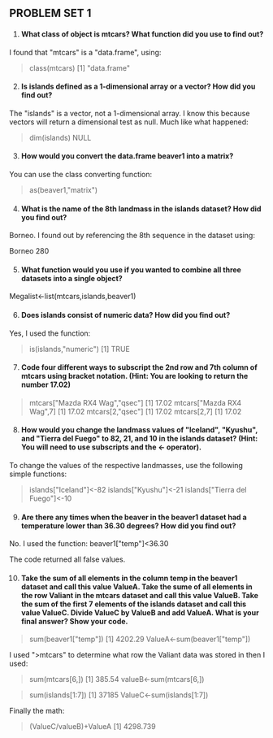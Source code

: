 ## PROBLEM SET 1
1. #### What class of object is mtcars? What function did you use to find out? 
I found that "mtcars" is a "data.frame", using: 

> class(mtcars)
[1] "data.frame"


2. #### Is islands defined as a 1-dimensional array or a vector? How did you find out? 
The "islands" is a vector, not a 1-dimensional array. I know this because vectors will return a dimensional test as null. Much like what happened:

> dim(islands)
NULL

3. #### How would you convert the data.frame beaver1 into a matrix?
You can use the class converting function:

>as(beaver1,"matrix") 

4. #### What is the name of the 8th landmass in the islands dataset? How did you find out?
Borneo. I found out by referencing the 8th sequence in the dataset using: 

Borneo 
   280 

5. #### What function would you use if you wanted to combine all three datasets into a single object?

Megalist<-list(mtcars,islands,beaver1)

6. #### Does islands consist of numeric data? How did you find out?

Yes, I used the function:
> is(islands,"numeric")
[1] TRUE

7. #### Code four different ways to subscript the 2nd row and 7th column of mtcars using bracket notation. (Hint: You are looking to return the number 17.02)

> mtcars["Mazda RX4 Wag","qsec"]
[1] 17.02
> mtcars["Mazda RX4 Wag",7]
[1] 17.02
> mtcars[2,"qsec"]
[1] 17.02
> mtcars[2,7]
[1] 17.02

8. #### How would you change the landmass values of "Iceland", "Kyushu", and "Tierra del Fuego" to 82, 21, and 10 in the islands dataset? (Hint: You will need to use subscripts and the <- operator).

To change the values of the respective landmasses, use the following simple functions:
> islands["Iceland"]<-82
> islands["Kyushu"]<-21
> islands["Tierra del Fuego"]<-10

9. #### Are there any times when the beaver in the beaver1 dataset had a temperature lower than 36.30 degrees? How did you find out?

No. I used the function:
beaver1["temp"]<36.30

The code returned all false values.

10. #### Take the sum of all elements in the column temp in the beaver1 dataset and call this value ValueA. Take the sume of all elements in the row Valiant in the mtcars dataset and call this value ValueB. Take the sum of the first 7 elements of the islands dataset and call this value ValueC. Divide ValueC by ValueB and add ValueA. What is your final answer? Show your code.

> sum(beaver1["temp"])
[1] 4202.29
> ValueA<-sum(beaver1["temp"])

I used ">mtcars" to determine what row the Valiant data was stored in then I used:
> sum(mtcars[6,])
[1] 385.54
> valueB<-sum(mtcars[6,])

> sum(islands[1:7])
[1] 37185
> ValueC<-sum(islands[1:7])

Finally the math:
> (ValueC/valueB)+ValueA
[1] 4298.739


